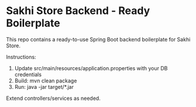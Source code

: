 # Sakhi Store Backend - Ready Boilerplate

This repo contains a ready-to-use Spring Boot backend boilerplate for Sakhi Store.

Instructions:
1. Update src/main/resources/application.properties with your DB credentials
2. Build: mvn clean package
3. Run: java -jar target/*.jar

Extend controllers/services as needed.
